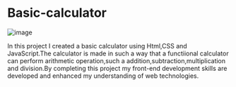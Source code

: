 # Basic-calculator
![image](https://github.com/NiharikaBayyarapu/Basic-calculator/assets/160631088/f62e1274-34a6-4a18-9295-530542e19ca1)

In this project I created a basic calculator using Html,CSS and JavaScript.The calculator is made in such a way that a functiional calculator can perform arithmetic operation,such a addition,subtraction,multiplication and division.By completing this project my front-end development skills are developed and enhanced my understanding of web technologies.
